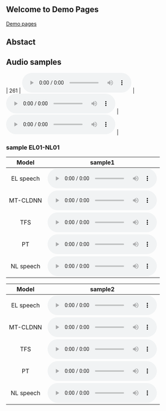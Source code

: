## Welcome to Demo Pages

[Demo pages](https://ymchiqq.github.io/seq2seq-elvc/)

## Abstact

## Audio samples


<!-- ### sample 1

| Sample   | EL speech                                                           | NL speech                                                           | 
|:--------:|:-------------------------------------------------------------------:|:-------------------------------------------------------------------:|
| 261      | <audio src="audio/el01/EL01_281.wav"></audio> | <audio src="audio/el01/EL01_284.wav" controls preload="none"></audio> |
 -->
<!-- ### sample 261

| Sample | Train from scratch | Pretraining | MT-CLDNN |
|:------:|:------------------:|:-----------:|:--------:|
 -->| 261 | <audio src="audio/el01/EL01_281.wav" controls preload></audio> | <audio src="data/audio/EL01/EL01_262.wav" controls preload></audio> | <audio src="data/audio/EL01/EL01_262.wav" controls preload></audio> |


### sample EL01-NL01

|   Model   |                     sample1                                         |
|:---------:|:-------------------------------------------------------------------:|
| EL speech | <audio src="audio/el01/EL01_281.wav" controls preload></audio> |
| MT-CLDNN  | <audio src="audio/el01_nl01/EL01-NL01_MTCLDNN_h5_GV_no0th_281.wav" controls preload></audio> |
|    TFS    | <audio src="audio/el01_nl01/EL01-NL01_TFS_281.wav" controls preload></audio> |
|    PT     | <audio src="audio/el01_nl01/EL01-NL01_PT_281.wav" controls preload></audio> |
| NL speech | <audio src="audio/nl01/NL01_281.wav" controls preload></audio> |


|   Model   |                            sample2                                         |
|:---------:|:-------------------------------------------------------------------:|
| EL speech | <audio src="audio/el01/EL01_284.wav" controls preload></audio> |
| MT-CLDNN  | <audio src="audio/el01_nl01/EL01-NL01_MTCLDNN_h5_GV_no0th_284.wav" controls preload></audio> |
|    TFS    | <audio src="audio/el01_nl01/EL01-NL01_TFS_284.wav" controls preload></audio> |
|    PT     | <audio src="audio/el01_nl01/EL01-NL01_PT_284.wav" controls preload></audio> |
| NL speech | <audio src="audio/nl01/NL01_284.wav" controls preload></audio> |



